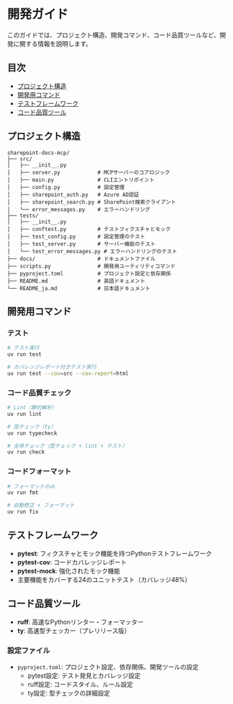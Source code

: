 # 開発ガイド

このガイドでは、プロジェクト構造、開発コマンド、コード品質ツールなど、開発に関する情報を説明します。

## 目次

- [プロジェクト構造](#プロジェクト構造)
- [開発用コマンド](#開発用コマンド)
- [テストフレームワーク](#テストフレームワーク)
- [コード品質ツール](#コード品質ツール)

## プロジェクト構造

```
sharepoint-docs-mcp/
├── src/
│   ├── __init__.py
│   ├── server.py            # MCPサーバーのコアロジック
│   ├── main.py              # CLIエントリポイント
│   ├── config.py            # 設定管理
│   ├── sharepoint_auth.py   # Azure AD認証
│   ├── sharepoint_search.py # SharePoint検索クライアント
│   └── error_messages.py    # エラーハンドリング
├── tests/
│   ├── __init__.py
│   ├── conftest.py          # テストフィクスチャとモック
│   ├── test_config.py       # 設定管理のテスト
│   ├── test_server.py       # サーバー機能のテスト
│   └── test_error_messages.py # エラーハンドリングのテスト
├── docs/                    # ドキュメントファイル
├── scripts.py               # 開発用ユーティリティコマンド
├── pyproject.toml           # プロジェクト設定と依存関係
├── README.md                # 英語ドキュメント
└── README_ja.md             # 日本語ドキュメント
```

## 開発用コマンド

### テスト

```bash
# テスト実行
uv run test

# カバレッジレポート付きテスト実行
uv run test --cov=src --cov-report=html
```

### コード品質チェック

```bash
# Lint（静的解析）
uv run lint

# 型チェック（ty）
uv run typecheck

# 全体チェック（型チェック + lint + テスト）
uv run check
```

### コードフォーマット

```bash
# フォーマットのみ
uv run fmt

# 自動修正 + フォーマット
uv run fix
```

## テストフレームワーク

- **pytest**: フィクスチャとモック機能を持つPythonテストフレームワーク
- **pytest-cov**: コードカバレッジレポート
- **pytest-mock**: 強化されたモック機能
- 主要機能をカバーする24のユニットテスト（カバレッジ48%）

## コード品質ツール

- **ruff**: 高速なPythonリンター・フォーマッター
- **ty**: 高速型チェッカー（プレリリース版）

### 設定ファイル

- `pyproject.toml`: プロジェクト設定、依存関係、開発ツールの設定
  - pytest設定: テスト発見とカバレッジ設定
  - ruff設定: コードスタイル、ルール設定
  - ty設定: 型チェックの詳細設定
